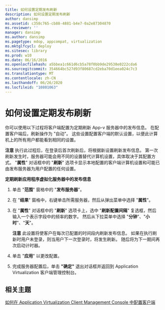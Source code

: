 ```yaml
---
title: 如何设置定期发布刷新
description: 如何设置定期发布刷新
author: dansimp
ms.assetid: c358c765-cb88-4881-b4e7-0a2e87304870
ms.reviewer: ''
manager: dansimp
ms.author: dansimp
ms.pagetype: mdop, appcompat, virtualization
ms.mktglfcycl: deploy
ms.sitesec: library
ms.prod: w10
ms.date: 06/16/2016
ms.openlocfilehash: a5bbea1c661d6cb5a78f0bb9de29538e0222cda6
ms.sourcegitcommit: 354664bc527d93f80687cd2eba70d1eea024c7c3
ms.translationtype: MT
ms.contentlocale: zh-CN
ms.lasthandoff: 06/26/2020
ms.locfileid: "10801063"
---
```

# 如何设置定期发布刷新


你可以使用以下过程将客户端配置为定期刷新 App-v 服务器中的发布信息。 在配置客户端后，刷新操作为 "自动"。 这些设置配置客户端的默认设置，以便此计算机上的所有用户都能看到相同的设置。

**注意** 执行此过程后，在登录后首次刷新后，将根据新设置刷新发布信息。 第一次刷新发生时，服务器可能会用不同的设置替代计算机设置，具体取决于其配置方式。 "**属性**" 对话框中的 "**刷新**" 选项卡显示本地配置的客户端计算机设置和可能已由发布服务器为用户配置的任何设置。

 

**定期刷新应用程序虚拟化服务器中的发布信息**

1.  单击 "**范围**" 窗格中的 "**发布服务器**"。

2.  在 "**结果**" 窗格中，右键单击所需服务器，然后从弹出菜单中选择 "**属性**"。

3.  在 "**属性**" 对话框中的 "**刷新**" 选项卡上，选中 "**刷新配置间隔**" 复选框，然后输入一个表示字段中的频率的数字。 然后从下拉菜单中选择 "**分钟**"、"**小时**"、"**天**"。

    **注意** 此设置将使客户在每次已配置的时间段内刷新发布信息。 如果在执行刷新时用户未登录，则当用户下一次登录时，将发生刷新。 随后将为下一期间再次启动计时器。

     

4.  单击 "**应用**" 以更改配置。

5.  完成服务器配置后，单击 **"确定"** 退出对话框并返回到 Application Virtualization 客户端管理控制台。

## 相关主题


[如何在 Application Virtualization Client Management Console 中配置客户端](how-to-configure-the-client-in-the-application-virtualization-client-management-console.md)

 

 





